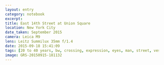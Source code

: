 ```yaml
--- 
layout: entry
category: notebook
excerpt:
title: East 14th Street at Union Square
location: New York City
date_taken: September 2015
camera: Leica M9
lens: Leitz Summilux 35mm f/1.4
date: 2015-09-18 15:41:09
tags: [20 to 40 years, bw, crossing, expression, eyes, man, street, vest, walking]
image: GRS-20150915-181132
---
```

